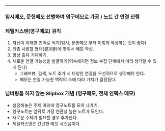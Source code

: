 ----
### 임시메모, 문헌메모 선별하여 영구메모로 가공 / 노트 간 연결 진행
### 제텔카스텐(영구메모) 원칙
1. 자신이 이해한 언어로 적기(임시, 문헌메모 부터 이렇게 작성하는 것이 좋다)
2. 최종 사용할 형태(결과물)에 맞춰서 메모 작성.
3. 항상 출처 기재하기.
4. 새로운 연결 가능성을 발굴하기(익숙해지면 정보 수집 단계에서 미리 생각할 수 있게 된다)
	- 그래프뷰, 검색, 노트 추가 시 다양한 연결을 우선적으로 생각해야 한다.
	- 메모는 연결 가능한 맥락의 수에 따라 가치가 결정된다.
### 넘버링을 하지 않는 Slipbox 개념 (영구메모, 전체 인덱스 메모)
- 설정해놓은 주제 아래에 영구노트를 모아 나가기.
- 영구노트는 앞뒤로 가장 연관성 높은 노트가 모인다.
- 새로운 주제가 필요할 경우 추가한다.
- 제텔카스텐은 간단한 메모 시스템이다.
